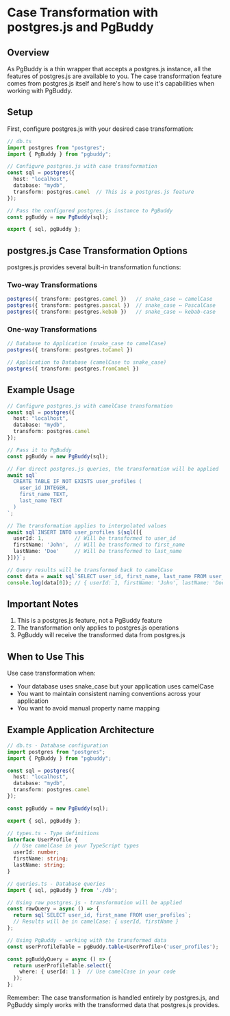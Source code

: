 # Case Transformation with postgres.js and PgBuddy

## Overview

As PgBuddy is a thin wrapper that accepts a postgres.js instance, all the features of postgres.js are available to you. The case transformation feature comes from postgres.js itself and here's how to use it's capabilities when working with PgBuddy.

## Setup

First, configure postgres.js with your desired case transformation:

```typescript
// db.ts
import postgres from "postgres";
import { PgBuddy } from "pgbuddy";

// Configure postgres.js with case transformation
const sql = postgres({
  host: "localhost",
  database: "mydb",
  transform: postgres.camel  // This is a postgres.js feature
});

// Pass the configured postgres.js instance to PgBuddy
const pgBuddy = new PgBuddy(sql);

export { sql, pgBuddy };
```

## postgres.js Case Transformation Options

postgres.js provides several built-in transformation functions:

### Two-way Transformations
```typescript
postgres({ transform: postgres.camel })   // snake_case ↔ camelCase
postgres({ transform: postgres.pascal })  // snake_case ↔ PascalCase
postgres({ transform: postgres.kebab })   // snake_case ↔ kebab-case
```

### One-way Transformations
```typescript
// Database to Application (snake_case to camelCase)
postgres({ transform: postgres.toCamel })

// Application to Database (camelCase to snake_case)
postgres({ transform: postgres.fromCamel })
```

## Example Usage

```typescript
// Configure postgres.js with camelCase transformation
const sql = postgres({
  host: "localhost",
  database: "mydb",
  transform: postgres.camel
});

// Pass it to PgBuddy
const pgBuddy = new PgBuddy(sql);

// For direct postgres.js queries, the transformation will be applied
await sql`
  CREATE TABLE IF NOT EXISTS user_profiles (
    user_id INTEGER,
    first_name TEXT,
    last_name TEXT
  )
`;

// The transformation applies to interpolated values
await sql`INSERT INTO user_profiles ${sql([{ 
  userId: 1,          // Will be transformed to user_id
  firstName: 'John',  // Will be transformed to first_name
  lastName: 'Doe'     // Will be transformed to last_name
}])}`;

// Query results will be transformed back to camelCase
const data = await sql`SELECT user_id, first_name, last_name FROM user_profiles`;
console.log(data[0]); // { userId: 1, firstName: 'John', lastName: 'Doe' }
```

## Important Notes

1. This is a postgres.js feature, not a PgBuddy feature
2. The transformation only applies to postgres.js operations
3. PgBuddy will receive the transformed data from postgres.js

## When to Use This

Use case transformation when:
- Your database uses snake_case but your application uses camelCase
- You want to maintain consistent naming conventions across your application
- You want to avoid manual property name mapping

## Example Application Architecture

```typescript
// db.ts - Database configuration
import postgres from "postgres";
import { PgBuddy } from "pgbuddy";

const sql = postgres({
  host: "localhost",
  database: "mydb",
  transform: postgres.camel
});

const pgBuddy = new PgBuddy(sql);

export { sql, pgBuddy };

// types.ts - Type definitions
interface UserProfile {
  // Use camelCase in your TypeScript types
  userId: number;
  firstName: string;
  lastName: string;
}

// queries.ts - Database queries
import { sql, pgBuddy } from './db';

// Using raw postgres.js - transformation will be applied
const rawQuery = async () => {
  return sql`SELECT user_id, first_name FROM user_profiles`;
  // Results will be in camelCase: { userId, firstName }
};

// Using PgBuddy - working with the transformed data
const userProfileTable = pgBuddy.table<UserProfile>('user_profiles');

const pgBuddyQuery = async () => {
  return userProfileTable.select({
    where: { userId: 1 }  // Use camelCase in your code
  });
};
```

Remember: The case transformation is handled entirely by postgres.js, and PgBuddy simply works with the transformed data that postgres.js provides.